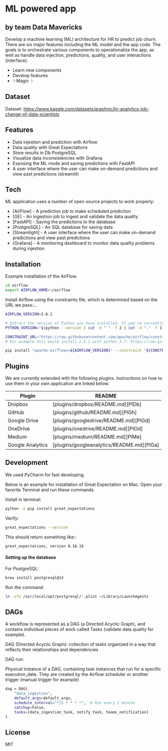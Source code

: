 # ML powered app
## by team Data Mavericks



Develop a machine learning (ML) architecture for HR to predict job churn. There are six major features including the ML model and the app code. The goals is to orchestrate various components to operationalize the app, as well as handle data injection, predictions, quality, and user interactions (interface).


- Learn new components
- Develop features
- ✨Magic ✨

## Dataset

Dataset: 
https://www.kaggle.com/datasets/arashnic/hr-analytics-job-change-of-data-scientists 

## Features

- Data injestion and prediction with Airflow
- Data quality with Great Expectations
- Store results in Db PostgreSQL
- Visualize data inconsistencies with Grafana
- Exposing the ML mode and saving predictions with FastAPI
- A user interface where the user can make on-demand predictions and view past predictions (streamlit)


## Tech

ML application uses a number of open source projects to work properly:

- [AirFlow] - A prediction job to make scheduled prediction
- [GE] - An ingestion job to ingest and validate the data quality
- [FastAPI] - Saving the predictions to the database
- [PostgreSQL] - An SQL database for saving data
- [Streamlight] - A user interface where the user can make on-demand predictions and view past predictions
- [Grafana] - A monitoring dashboard to monitor data quality problems during injestion


## Installation


Example installation of the AirFlow.

```sh
cd airflow
export AIRFLOW_HOME=~/airflow
```

Install Airflow using the constraints file, which is determined based on the URL we pass:...

```sh
AIRFLOW_VERSION=2.6.1

# Extract the version of Python you have installed. If you're currently using Python 3.11 you may want to set this manually as noted above, Python 3.11 is not yet supported.
PYTHON_VERSION="$(python --version | cut -d " " -f 2 | cut -d "." -f 1-2)"

CONSTRAINT_URL="https://raw.githubusercontent.com/apache/airflow/constraints-${AIRFLOW_VERSION}/constraints-${PYTHON_VERSION}.txt"
# For example this would install 2.6.1 with python 3.7: https://raw.githubusercontent.com/apache/airflow/constraints-2.6.1/constraints-3.7.txt

pip install "apache-airflow==${AIRFLOW_VERSION}" --constraint "${CONSTRAINT_URL}"
```

## Plugins

We are currently extended with the following plugins.
Instructions on how to use them in your own application are linked below.

| Plugin | README |
| ------ | ------ |
| Dropbox | [plugins/dropbox/README.md][PlDb] |
| GitHub | [plugins/github/README.md][PlGh] |
| Google Drive | [plugins/googledrive/README.md][PlGd] |
| OneDrive | [plugins/onedrive/README.md][PlOd] |
| Medium | [plugins/medium/README.md][PlMe] |
| Google Analytics | [plugins/googleanalytics/README.md][PlGa] |

## Development


We used PyCharm for fast developing.

Below is an example for installation of Great Expectation on Mac. Open your favorite Terminal and run these commands.

Install in terminal:

```sh
python -m pip install great_expectations
```


Verify:

```sh
great_expectations --version
```

This should return something like::

```sh
great_expectations, version 0.16.16
```

#### Setting up the database

For PostgreSQL:

```sh
brew install postgresql@14
```

Run the command:

```sh
ln -sfv /usr/local/opt/postgresql/*.plist ~/Library/LaunchAgents
```

## DAGs

A workflow is represented as a DAG (a Directed Acyclic Graph), and contains individual pieces of work called Tasks (validate data quality for example).

DAG (Directed Acyclic Graph): collection of tasks organized in a way that reflects their relationships and dependencies

DAG run:

Physical instance of a DAG, containing task instances that run for a specific execution_date.
They are created by the Airflow scheduler or another trigger (manual trigger for example)

```sh
dag = DAG(
    "data_ingestion",
    default_args=default_args,
    schedule_interval="*/1 * * * *",  # Run every 1 minute
    catchup=False,
    tasks=[data_ingestion_task, notify_task, teams_notification]
)
```

## License

MIT
